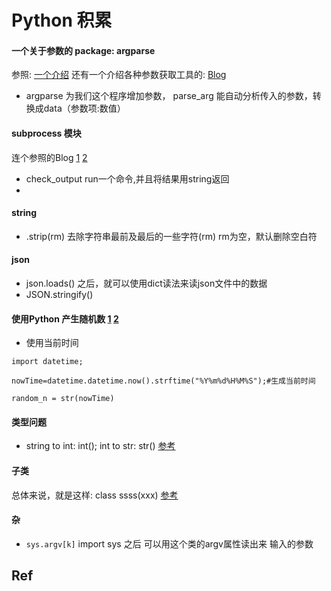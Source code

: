 # Python 积累


#### 一个关于参数的 package: argparse
参照: [一个介绍](http://blog.ixxoo.me/argparse.html)
还有一个介绍各种参数获取工具的: [Blog](http://lingxiankong.github.io/blog/2014/01/14/command-line-parser/)
* argparse 为我们这个程序增加参数， parse_arg 能自动分析传入的参数，转换成data（参数项:数值）

#### subprocess 模块
连个参照的Blog [1](http://blog.csdn.net/imzoer/article/details/8678029) [2](http://hackerxu.com/2014/10/09/subprocess.html)
* check_output  run一个命令,并且将结果用string返回
* 

#### string
* .strip(rm) 去除字符串最前及最后的一些字符(rm) rm为空，默认删除空白符

#### json 
* json.loads() 之后，就可以使用dict读法来读json文件中的数据
* JSON.stringify()

#### 使用Python 产生随机数 [1](http://blog.csdn.net/pipisorry/article/details/39086463)   [2](http://blog.csdn.net/yongh701/article/details/46912391)
* 使用当前时间
```
import datetime;  

nowTime=datetime.datetime.now().strftime("%Y%m%d%H%M%S");#生成当前时间  

random_n = str(nowTime)
```

#### 类型问题
* string to int: int();    int to str: str()    [参考](http://blog.csdn.net/shanliangliuxing/article/details/7920400)

#### 子类
总体来说，就是这样:  class ssss(xxx)   [参考](http://www.runoob.com/python/python-object.html)  

#### 杂
* `sys.argv[k]`  import sys 之后 可以用这个类的argv属性读出来   输入的参数 
  
## Ref
